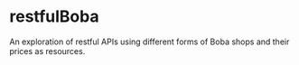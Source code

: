 # restfulBoba
An exploration of restful APIs using different forms of Boba shops and their prices as resources.

